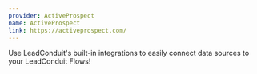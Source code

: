 ```yaml
---
provider: ActiveProspect
name: ActiveProspect
link: https://activeprospect.com/
---
```

Use LeadConduit's built-in integrations to easily connect data sources to your LeadConduit Flows!

